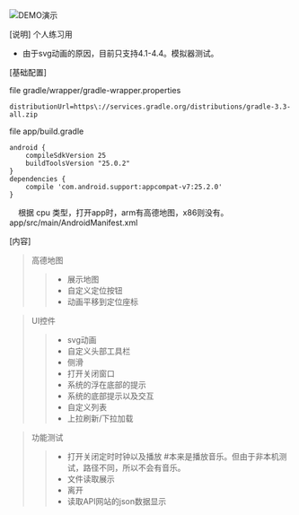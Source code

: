 <img src="https://github.com/thicket/android-demo/blob/master/demo.gif" alt="DEMO演示"/>


[说明]
个人练习用
* 由于svg动画的原因，目前只支持4.1-4.4。模拟器测试。

[基础配置]

file gradle/wrapper/gradle-wrapper.properties

    distributionUrl=https\://services.gradle.org/distributions/gradle-3.3-all.zip

file app/build.gradle

    android {
        compileSdkVersion 25
        buildToolsVersion "25.0.2"
    }
    dependencies {
        compile 'com.android.support:appcompat-v7:25.2.0'
    }
    
根据 cpu 类型，打开app时，arm有高德地图，x86则没有。
app/src/main/AndroidManifest.xml
        <!-- 设置key -->
        <meta-data
            android:name="com.amap.api.v2.apikey"
            android:value="请填入自己的key" />
            

[内容]

>高德地图
>>* 展示地图
>>* 自定义定位按钮
>>* 动画平移到定位座标
    
>UI控件
>>* svg动画
>>* 自定义头部工具栏
>>* 侧滑
>>* 打开关闭窗口
>>* 系统的浮在底部的提示
>>* 系统的底部提示以及交互
>>* 自定义列表
>>* 上拉刷新/下拉加载

>功能测试
>>* 打开关闭定时时钟以及播放 #本来是播放音乐。但由于非本机测试，路径不同，所以不会有音乐。
>>* 文件读取展示
>>* 离开
>>* 读取API网站的json数据显示
